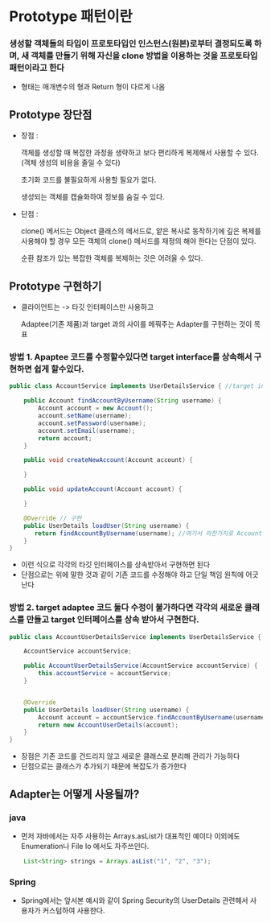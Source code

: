 # Prototype 패턴이란

### 생성할 객체들의 타입이 프로토타입인 인스턴스(원본)로부터 결정되도록 하며, 새 객체를 만들기 위해 자신을 clone 방법을 이용하는 것을 프로토타입 패턴이라고 한다 

- 형태는 매개변수의 형과 Return 형이 다르게 나옴

## Prototype 장단점

- 장점 :

   객체를 생성할 때 복잡한 과정을 생략하고 보다 편리하게 복제해서 사용할 수 있다.(객체 생성의 비용을 줄일 수 있다)

    초기화 코드를 불필요하게 사용할 필요가 없다.

   생성되는 객체를 캡슐화하여 정보를 숨길 수 있다.



- 단점 :  
   
     clone() 메서드는 Object 클래스의 메서드로, 얕은 복사로 동작하기에 깊은 복제를 사용해야 할 경우 모든 객체의 clone() 메서드를 재정의 해야 한다는 단점이 있다.

   순환 참조가 있는 복잡한 객체를 복제하는 것은 어려울 수 있다.

## Prototype 구현하기
- 클라이언트는 -> 타깃 인터페이스만 사용하고

  Adaptee(기존 제품)과 target 과의 사이를 메꿔주는 Adapter를 구현하는 것이 목표

### 방법 1. Apaptee 코드를 수정할수있다면 target interface를 상속해서 구현하면 쉽게 할수있다.

```java
public class AccountService implements UserDetailsService { //target interface 상속

    public Account findAccountByUsername(String username) {
        Account account = new Account();
        account.setName(username);
        account.setPassword(username);
        account.setEmail(username);
        return account;
    }

    public void createNewAccount(Account account) {

    }

    public void updateAccount(Account account) {

    }

    @Override // 구현
    public UserDetails loadUser(String username) {
       return findAccountByUsername(username); //여기서 마찬가지로 Account 객체 또한 UserDetails를 상속해야함
    }
}
```
- 이런 식으로 각각의 타깃 인터페이스를 상속받아서 구현하면 된다
- 단점으로는 위에 말한 것과 같이 기존 코드를 수정해야 하고 단일 책임 원칙에 어긋난다


### 방법 2. target adaptee 코드 둘다 수정이 불가하다면 각각의 새로운 클래스를 만들고 target 인터페이스를 상속 받아서 구현한다.

```java
public class AccountUserDetailsService implements UserDetailsService {

    AccountService accountService;

    public AccountUserDetailsService(AccountService accountService) {
        this.accountService = accountService;
    }


    @Override
    public UserDetails loadUser(String username) {
        Account account = accountService.findAccountByUsername(username);
        return new AccountUserDetails(account);
    }
}

```
- 장점은 기존 코드를 건드리지 않고 새로운 클래스로 분리해 관리가 가능하다
- 단점으로는 클래스가 추가되기 때문에 복잡도가 증가한다


## Adapter는 어떻게 사용될까?

### java
- 먼저 자바에서는 자주 사용하는 Arrays.asList가 대표적인 예이다 이외에도 Enumeration나 File Io 에서도 자주쓰인다.



```java
    List<String> strings = Arrays.asList("1", "2", "3");
```




### Spring
- Spring에서는 앞서본 예시와 같이 Spring Security의 UserDetails 관련해서 사용자가 커스텀하여 사용한다.
